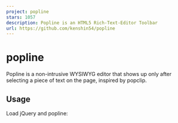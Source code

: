 ```yaml
---
project: popline
stars: 1057
description: Popline is an HTML5 Rich-Text-Editor Toolbar
url: https://github.com/kenshin54/popline
---
```


popline
=======

Popline is a non-intrusive WYSIWYG editor that shows up only after selecting a piece of text on the page, inspired by popclip.

Usage
-----

Load jQuery and popline:

<script type\="text/javascript" src\="../scripts/jquery.min.js"\></script\>
<script type\="text/javascript" src\="../scripts/jquery.popline.min.js"\></script\>

Or Load the popline plugins which you want:

<script type\="text/javascript" src\="../scripts/jquery.popline.js"\></script\>
<script type\="text/javascript" src\="../scripts/plugins/jquery.popline.link.js"\></script\>
<script type\="text/javascript" src\="../scripts/plugins/jquery.popline.decoration.js"\></script\>
...

Load font-awesome and popline theme:

<link rel\="stylesheet" type\="text/css" href\="../font-awesome/css/font-awesome.min.css" />
<link rel\="stylesheet" type\="text/css" href\="../themes/default.css" />

Add a editable div to page:

<div class\='editor' contenteditable\='true'\></div\>

Initialize you popline for you editor:

$(".editor").popline();

View Mode
---------

Popline also support `View Mode`, you can send a twitter, a facebook message, pin an image to pinterest, search with google in `View Mode`

$(".editor").popline({mode: 'view'});

Popup Position
--------------

Popline can popup at top of the paragraph which you selected (like Medium) or popup on the mouse pointer position.

$(".editor").popline({position: 'fixed'});
$(".editor").popline({position: 'relative'});

The default option is 'fixed'.

Enable / Disable / Reorder plugins
----------------------------------

You can enable/disable/reorder plugins when popline initialize.

$(".editor").popline({enable: \["link", \["justify", \["justifyCenter", "indent"\]\] , "orderedList", "unOrderedList"\]});
$(".editor").popline({disable: \["link", "blockquote"\]});

Extension
---------

Todo

Theme customize
---------------

#### default

#### popclip

Hack the theme css and create yours.

Example
-------

http://kenshin54.github.io/popline/

Compatibility
-------------

Tested on Chrome 27.0+, Safari 6.0.4+, Firefox 21.0+, Opera 15.0+, IE 8+

Sponsorer
---------

A Sepcial thanks to Artlogic's sponsor for IE8+ browsers compatibility support.

Contributing
------------

1.  Fork it
2.  Create your feature branch (`git checkout -b my-new-feature`)
3.  Commit your changes (`git commit -am 'Add some feature'`)
4.  Push to the branch (`git push origin my-new-feature`)
5.  Create new Pull Request

License
-------

Copyright (c) 2014 kenshin54. Distributed under the MIT License. See LICENSE.txt for further details.

